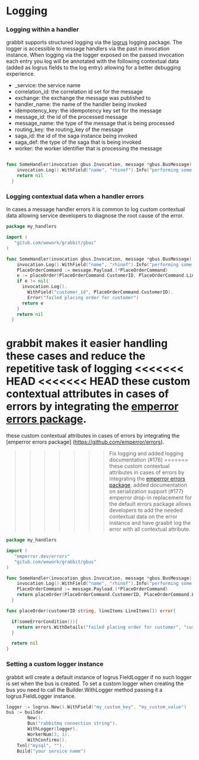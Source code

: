 # Logging

### Logging within a handler

grabbit supports structured logging via the [logrus](https://github.com/sirupsen/logrus) logging package.
The logger is accessible to message handlers via the past in invocation instance.
When logging via the logger exposed on the passed invocation each entry you log will be
annotated with the following contextual data (added as logrus fields to the log entry)
allowing for a better debugging experience.

- _service: the service name
- correlation_id: the correlation id set for the message
- exchange: the exchange the message was published to
- handler_name: the name of the handler being invoked
- idempotency_key: the idempotency key set for the message
- message_id: the id of the processed message
- message_name: the type of the message that is being processed
- routing_key: the routing_key of the message
- saga_id: the id of the saga instance being invoked
- saga_def: the type of the saga that is being invoked
- worker: the worker identifier that is processing the message

```go

func SomeHandler(invocation gbus.Invocation, message *gbus.BusMessage) error{
    invocation.Log().WithField("name", "rhinof").Info("performing some business logic")
    return nil
  }

```
### Logging contextual data when a handler errors

In cases a message handler errors it is common to log custom contextual data allowing 
service developers to diagnose the root cause of the error.

```go
package my_handlers

import (
   "gitub.com/wework/grabbit/gbus"
)

func SomeHandler(invocation gbus.Invocation, message *gbus.BusMessage) error{
    invocation.Log().WithField("name", "rhinof").Info("performing some business logic")
    PlaceOrderCommand := message.Payload.(*PlaceOrderCommand)
    e := placeOrder(PlaceOrderCommand.CustomerID, PlaceOrderCommand.LineItems)
    if e != nil{
      invocation.Log().
        WithField("customer_id", PlaceOrderCommand.CustomerID).
        Error("failed placing order for customer")
      return e
    }
    return nil
  }
```
grabbit makes it easier handling these cases and reduce the repetitive task of logging
<<<<<<< HEAD
<<<<<<< HEAD
these custom contextual attributes in cases of errors by integrating the [emperror errors package](https://github.com/emperror/errors).
=======
these custom contextual attributes in cases of errors by integrating the [emperror errors package] (https://github.com/emperror/errors).
>>>>>>> Fix logging and added logging documentation (#176)
=======
these custom contextual attributes in cases of errors by integrating the [emperror errors package](https://github.com/emperror/errors).
>>>>>>> added documentation on serialization support (#177)
emperror drop-in replacement for the default errors package allows developers to add the needed contextual data on the error instance and have graabit log the error with all contextual attribute.

```go
package my_handlers

import (
   "emperror.dev/errors"
   "gitub.com/wework/grabbit/gbus"
)

func SomeHandler(invocation gbus.Invocation, message *gbus.BusMessage) error{
    invocation.Log().WithField("name", "rhinof").Info("performing some business logic")
    PlaceOrderCommand := message.Payload.(*PlaceOrderCommand)
    return placeOrder(PlaceOrderCommand.CustomerID, PlaceOrderCommand.LineItems)
  }

func placeOrder(customerID string, lineItems LineItems[]) error{

  if(someErrorCondition()){
    return errors.WithDetails("failed placing order for customer", "customer_id", customerID)
  }

  return nil
}

```



### Setting a custom logger instance

grabbit will create a default instance of logrus FieldLogger if no such logger is set when the bus is created.
To set a custom logger when creating the bus you need to call the Builder.WithLogger method passing it
a logrus.FieldLogger instance.

```go
logger := logrus.New().WithField("my_custom_key", "my_custom_value")
bus := builder.
		New().
		Bus("rabbitmq connection string").
		WithLogger(logger).
		WorkerNum(3, 1).
		WithConfirms().
    Txnl("mysql", "").
    Build("your service name")

```
